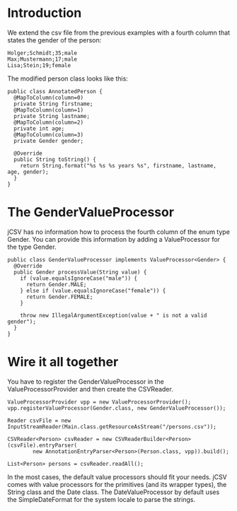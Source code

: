 # Introduction #

We extend the csv file from the previous examples with a fourth column that states the gender of the person:
```
Holger;Schmidt;35;male
Max;Mustermann;17;male
Lisa;Stein;19;female
```

The modified person class looks like this:
```
public class AnnotatedPerson {
  @MapToColumn(column=0)
  private String firstname;
  @MapToColumn(column=1)
  private String lastname;
  @MapToColumn(column=2)
  private int age;
  @MapToColumn(column=3)
  private Gender gender;
	
  @Override
  public String toString() {
    return String.format("%s %s %s years %s", firstname, lastname, age, gender);
  }
}
```

# The GenderValueProcessor #
jCSV has no information how to process the fourth column of the enum type Gender.
You can provide this information by adding a ValueProcessor for the type Gender.
```
public class GenderValueProcessor implements ValueProcessor<Gender> {
  @Override
  public Gender processValue(String value) {
    if (value.equalsIgnoreCase("male")) {
      return Gender.MALE;
    } else if (value.equalsIgnoreCase("female")) {
      return Gender.FEMALE;
    }
		
    throw new IllegalArgumentException(value + " is not a valid gender");
  }
}
```

# Wire it all together #
You have to register the GenderValueProcessor in the ValueProcessorProvider and then create the CSVReader.
```
ValueProcessorProvider vpp = new ValueProcessorProvider();
vpp.registerValueProcessor(Gender.class, new GenderValueProcessor());

Reader csvFile = new InputStreamReader(Main.class.getResourceAsStream("/persons.csv"));

CSVReader<Person> csvReader = new CSVReaderBuilder<Person>(csvFile).entryParser(
		new AnnotationEntryParser<Person>(Person.class, vpp)).build();

List<Person> persons = csvReader.readAll();
```
In the most cases, the default value processors should fit your needs. jCSV comes with value processors for the primitives (and its wrapper types), the String class and the Date class. The DateValueProcessor by default uses the SimpleDateFormat for the system locale to parse the strings.